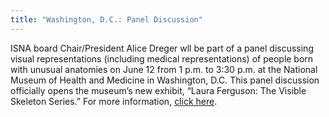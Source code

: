 ```yaml
---
title: "Washington, D.C.: Panel Discussion"
---
```


<span class="caps">ISNA</span> board Chair/President Alice Dreger wll be part of a panel discussing visual representations (including medical representations) of people born with unusual anatomies on June 12 from 1 p.m. to 3:30 p.m. at the National Museum of Health and Medicine in Washington, D.C. This panel discussion officially opens the museum&#8217;s new exhibit, &#8220;Laura Ferguson: The Visible Skeleton Series.&#8221; For more information, [click here][1].

 [1]: http://nmhm.washingtondc.museum/exhibits/skeleton/index.html